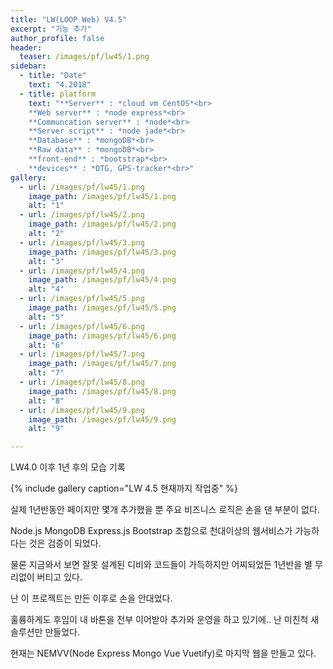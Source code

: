 ```yaml
---
title: "LW(LOOP Web) V4.5"
excerpt: "기능 추가"
author_profile: false
header:
  teaser: /images/pf/lw45/1.png
sidebar:
  - title: "Date"
    text: "4.2018"
  - title: platform
    text: "**Server** : *cloud vm CentOS*<br>
    **Web server** : *node express*<br>
    **Communcation server** : *node*<br>
    **Server script** : *node jade*<br>
    **Database** : *mongoDB*<br>
    **Raw data** : *mongoDB*<br>
    **front-end** : *bootstrap*<br>
    **devices** : *DTG, GPS-tracker*<br>"
gallery:
  - url: /images/pf/lw45/1.png
    image_path: /images/pf/lw45/1.png
    alt: "1"
  - url: /images/pf/lw45/2.png
    image_path: /images/pf/lw45/2.png
    alt: "2"
  - url: /images/pf/lw45/3.png
    image_path: /images/pf/lw45/3.png
    alt: "3"
  - url: /images/pf/lw45/4.png
    image_path: /images/pf/lw45/4.png
    alt: "4"
  - url: /images/pf/lw45/5.png
    image_path: /images/pf/lw45/5.png
    alt: "5"
  - url: /images/pf/lw45/6.png
    image_path: /images/pf/lw45/6.png
    alt: "6"
  - url: /images/pf/lw45/7.png
    image_path: /images/pf/lw45/7.png
    alt: "7"
  - url: /images/pf/lw45/8.png
    image_path: /images/pf/lw45/8.png
    alt: "8"
  - url: /images/pf/lw45/9.png
    image_path: /images/pf/lw45/9.png
    alt: "9"

---
```


LW4.0 이후 1년 후의 모습 기록

{% include gallery caption="LW 4.5 현재까지 작업중" %}

실제 1년반동안 페이지만 몇개 추가했을 뿐 주요 비즈니스 로직은 손을 댄 부분이 없다.

Node.js MongoDB Express.js Bootstrap 조합으로 천대이상의 웹서비스가 가능하다는 것은 검증이 되었다.

물론 지금와서 보면 잘못 설계된 디비와 코드들이 가득하지만 어찌되었든 1년반을 별 무리없이 버티고 있다.

난 이 프로젝트는 만든 이후로 손을 안대었다.

훌륭하게도 후임이 내 바톤을 전부 이어받아 추가와 운영을 하고 있기에.. 난 미친척 새 솔루션만 만들었다.

현재는 NEMVV(Node Express Mongo Vue Vuetify)로 마지막 웹을 만들고 있다.
